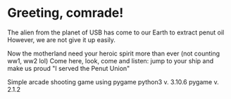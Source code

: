 # Greeting, comrade!

The alien from the planet of USB has come to our Earth to extract penut oil
However, we are not give it up easily.

Now the motherland need your heroic spirit more than ever (not counting ww1, ww2 lol)
Come here, look, come and listen: jump to your ship and make us proud
"I served the Penut Union"

Simple arcade shooting game using pygame
python3 v. 3.10.6
pygame v. 2.1.2